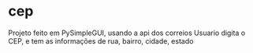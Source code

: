 # cep

Projeto feito em PySimpleGUI, usando a api dos correios
Usuario digita o CEP, e tem as informações de rua, bairro, cidade, estado
